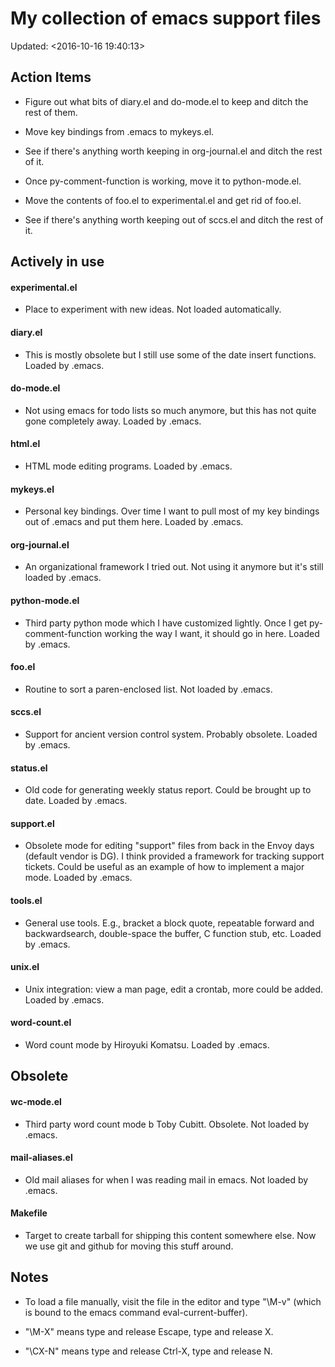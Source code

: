 # My collection of emacs support files
Updated: <2016-10-16 19:40:13>

## Action Items

  * Figure out what bits of diary.el and do-mode.el to keep and ditch
    the rest of them.

  * Move key bindings from .emacs to mykeys.el.

  * See if there's anything worth keeping in org-journal.el and ditch
    the rest of it.

  * Once py-comment-function is working, move it to python-mode.el.

  * Move the contents of foo.el to experimental.el and get rid of foo.el.

  * See if there's anything worth keeping out of sccs.el and ditch the
    rest of it.

## Actively in use

#### experimental.el

  * Place to experiment with new ideas. Not loaded automatically.

#### diary.el

  * This is mostly obsolete but I still use some of the date insert
    functions. Loaded by .emacs.

#### do-mode.el

  * Not using emacs for todo lists so much anymore, but this has not quite gone 
    completely away. Loaded by .emacs.

#### html.el

  * HTML mode editing programs. Loaded by .emacs.

#### mykeys.el

  * Personal key bindings. Over time I want to pull most of
    my key bindings out of .emacs and put them here. Loaded by .emacs.

#### org-journal.el

  * An organizational framework I tried out. Not using it anymore
    but it's still loaded by .emacs.

#### python-mode.el

  * Third party python mode which I have customized lightly. Once I
    get py-comment-function working the way I want, it should go in
    here. Loaded by .emacs.

#### foo.el

  * Routine to sort a paren-enclosed list. Not loaded by .emacs.

#### sccs.el

  * Support for ancient version control system. Probably obsolete. Loaded by .emacs.

#### status.el

  * Old code for generating weekly status report. Could be brought
      up to date. Loaded by .emacs.

#### support.el

  * Obsolete mode for editing "support" files from back in the Envoy
    days (default vendor is DG). I think provided a framework for
    tracking support tickets. Could be useful as an example of how to
    implement a major mode. Loaded by .emacs.

#### tools.el

  * General use tools. E.g., bracket a block quote, repeatable forward
    and backwardsearch, double-space the buffer, C function stub, etc.
    Loaded by .emacs.

#### unix.el

  * Unix integration: view a man page, edit a crontab, more could be
    added. Loaded by .emacs.

#### word-count.el

  * Word count mode by Hiroyuki Komatsu. Loaded by .emacs.

## Obsolete

#### wc-mode.el

  * Third party word count mode b Toby Cubitt. Obsolete. Not loaded by
    .emacs.

#### mail-aliases.el

  * Old mail aliases for when I was reading mail in emacs. Not
    loaded by .emacs.

#### Makefile

  * Target to create tarball for shipping this content somewhere
    else. Now we use git and github for moving this stuff around.

## Notes

  * To load a file manually, visit the file in the editor and type "\M-v"
    (which is bound to the emacs command eval-current-buffer).

  * "\M-X" means type and release Escape, type and release X.

  * "\CX-N" means type and release Ctrl-X, type and release N.